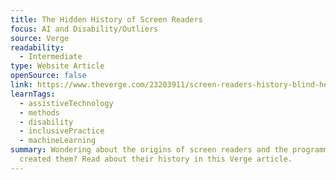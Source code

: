 ```yaml
---
title: The Hidden History of Screen Readers
focus: AI and Disability/Outliers
source: Verge
readability:
  - Intermediate
type: Website Article
openSource: false
link: https://www.theverge.com/23203911/screen-readers-history-blind-henter-curran-teh-nvda
learnTags:
  - assistiveTechnology
  - methods
  - disability
  - inclusivePractice
  - machineLearning
summary: Wondering about the origins of screen readers and the programmers who
  created them? Read about their history in this Verge article.
---
```

